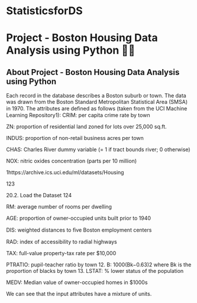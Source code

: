 # StatisticsforDS

# Project - Boston Housing Data Analysis using Python 👨‍💻

## About Project - Boston Housing Data Analysis using Python

Each record in the database describes a Boston suburb or town. The data was drawn from the Boston Standard Metropolitan Statistical Area (SMSA) in 1970. The attributes are deﬁned as follows (taken from the UCI Machine Learning Repository1): CRIM: per capita crime rate by town

ZN: proportion of residential land zoned for lots over 25,000 sq.ft.

INDUS: proportion of non-retail business acres per town

CHAS: Charles River dummy variable (= 1 if tract bounds river; 0 otherwise)

NOX: nitric oxides concentration (parts per 10 million)

1https://archive.ics.uci.edu/ml/datasets/Housing

123

20.2. Load the Dataset 124

RM: average number of rooms per dwelling

AGE: proportion of owner-occupied units built prior to 1940

DIS: weighted distances to ﬁve Boston employment centers

RAD: index of accessibility to radial highways

TAX: full-value property-tax rate per $10,000

PTRATIO: pupil-teacher ratio by town 12. B: 1000(Bk−0.63)2 where Bk is the proportion of blacks by town 13. LSTAT: % lower status of the population

MEDV: Median value of owner-occupied homes in $1000s

We can see that the input attributes have a mixture of units.
